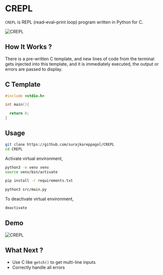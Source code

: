 # CREPL

`CREPL` is REPL (read–eval–print loop) program written in Python for C.

![CREPL](https://raw.githubusercontent.com/surajkareppagol/Project-Assets/main/CREPL/CREPL.png)

## How It Works ?

There is a pre-written C template, and new lines of code from the terminal gets injected into this template, and it is immediately executed, the output or errors are passed to display.

## C Template

```c
#include <stdio.h>

int main(){

  return 0;
}
```

## Usage

```bash
git clone https://github.com/surajkareppagol/CREPL
cd CREPL
```

Activate virtual environment,

```bash
python3 -m venv venv
source venv/bin/activate
```

```bash
pip install -r requirements.txt
```

```bash
python3 src/main.py
```

To deactivate virtual environment,

```bash
deactivate
```

## Demo

![CREPL](https://raw.githubusercontent.com/surajkareppagol/Project-Assets/main/CREPL/CREPL.gif)

## What Next ?

- Use C like `getch()` to get multi-line inputs
- Correctly handle all errors
